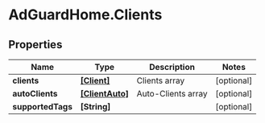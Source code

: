 # AdGuardHome.Clients

## Properties

Name | Type | Description | Notes
------------ | ------------- | ------------- | -------------
**clients** | [**[Client]**](Client.md) | Clients array | [optional] 
**autoClients** | [**[ClientAuto]**](ClientAuto.md) | Auto-Clients array | [optional] 
**supportedTags** | **[String]** |  | [optional] 


